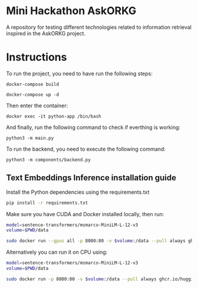 # Mini Hackathon AskORKG
A repository for testing different technologies related to information retrieval inspired in the AskORKG project.

# Instructions

To run the project, you need to have run the following steps:

```
docker-compose build
```

```
docker-compose up -d
```

Then enter the container:
```
docker exec -it python-app /bin/bash
```

And finally, run the following command to check if everthing is working:
```
python3 -m main.py
```

To run the backend, you need to execute the following command:
```
python3 -m components/backend.py
```

## Text Embeddings Inference installation guide

Install the Python dependencies using the requirements.txt

```bash
pip install -r requirements.txt
```

Make sure you have CUDA and Docker installed locally, then run:

```bash
model=sentence-transformers/msmarco-MiniLM-L-12-v3
volume=$PWD/data

sudo docker run --gpus all -p 8080:80 -v $volume:/data --pull always ghcr.io/huggingface/text-embeddings-inference:1.5 --model-id $model
```

Alternatively you can run it on CPU using:

```bash
model=sentence-transformers/msmarco-MiniLM-L-12-v3 
volume=$PWD/data

sudo docker run -p 8080:80 -v $volume:/data --pull always ghcr.io/huggingface/text-embeddings-inference:1.5 --model-id $model
```
